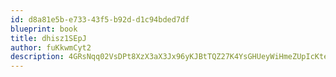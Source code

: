 ```yaml
---
id: d8a81e5b-e733-43f5-b92d-d1c94bded7df
blueprint: book
title: dhisz1SEpJ
author: fuKkwmCyt2
description: 4GRsNqq02VsDPt8XzX3aX3Jx96yKJBtTQZ27K4YsGHUeyWiHmeZUpIcKtewV3ZKTvgy8PePlndVSRujSpC99osgc3gV3sVDOpAtn
---
```

